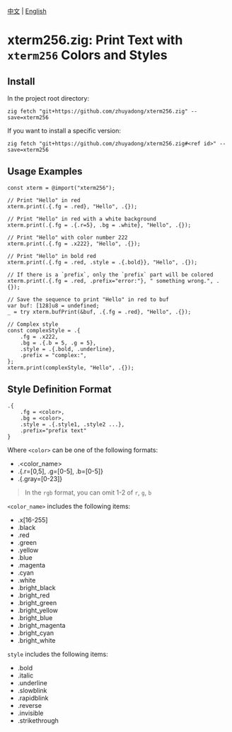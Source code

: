 [中文](README.CN.md) | [English](README.md)
# xterm256.zig: Print Text with `xterm256` Colors and Styles
## Install
In the project root directory:
```shell
zig fetch "git+https://github.com/zhuyadong/xterm256.zig" --save=xterm256
```
If you want to install a specific version:
```shell
zig fetch "git+https://github.com/zhuyadong/xterm256.zig#<ref id>" --save=xterm256
```

## Usage Examples
```zig
const xterm = @import("xterm256");

// Print "Hello" in red
xterm.print(.{.fg = .red}, "Hello", .{});

// Print "Hello" in red with a white background
xterm.print(.{.fg = .{.r=5}, .bg = .white}, "Hello", .{});

// Print "Hello" with color number 222
xterm.print(.{.fg = .x222}, "Hello", .{});

// Print "Hello" in bold red
xterm.print(.{.fg = .red, .style = .{.bold}}, "Hello", .{});

// If there is a `prefix`, only the `prefix` part will be colored
xterm.print(.{.fg = .red, .prefix="error:"}, " something wrong.", .{});

// Save the sequence to print "Hello" in red to buf
var buf: [128]u8 = undefined;
_ = try xterm.bufPrint(&buf, .{.fg = .red}, "Hello", .{});

// Complex style
const complexStyle = .{
    .fg = .x222,
    .bg = .{.b = 5, .g = 5},
    .style = .{.bold, .underline},
    .prefix = "complex:",
};
xterm.print(complexStyle, "Hello", .{});
```
## Style Definition Format
```zig
.{
    .fg = <color>,
    .bg = <color>,
    .style = .{.style1, .style2 ...},
    .prefix="prefix text"
}
```
Where `<color>` can be one of the following formats:
- .<color_name>
- .{.r=[0,5], .g=[0-5], .b=[0-5]}
- .{.gray=[0-23]}
> In the `rgb` format, you can omit 1-2 of `r`, `g`, `b`

`<color_name>` includes the following items:
- .x[16-255]
- .black
- .red
- .green
- .yellow
- .blue
- .magenta
- .cyan
- .white
- .bright_black
- .bright_red
- .bright_green
- .bright_yellow
- .bright_blue
- .bright_magenta
- .bright_cyan
- .bright_white

`style` includes the following items:
- .bold
- .italic
- .underline
- .slowblink
- .rapidblink
- .reverse
- .invisible
- .strikethrough